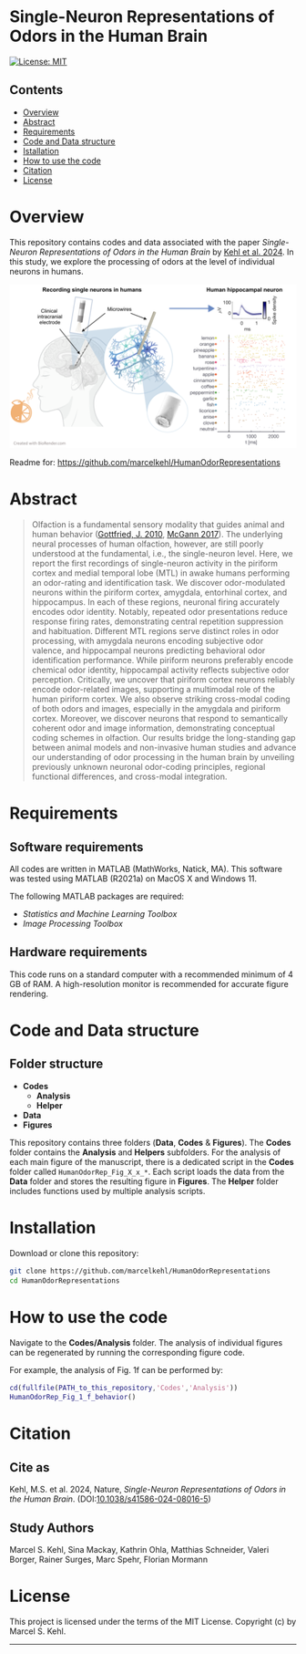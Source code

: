 # Single-Neuron Representations of Odors in the Human Brain

 [![License: MIT](https://img.shields.io/badge/License-MIT-yellow.svg)](https://opensource.org/licenses/MIT)

## Contents
- [Overview](#overview)
- [Abstract](#abstract)
- [Requirements](#requirements)
- [Code and Data structure](#code-and-data-structure)
- [Istallation](#installation)
- [How to use the code](#how-to-use-the-code)
- [Citation](#citation)
- [License](./LICENSE)

# Overview
This repository contains codes and data associated with the paper *Single-Neuron Representations of Odors in the Human Brain*
by [Kehl et al. 2024](https://doi.org/10.1038/s41586-024-08016-5).
In this study, we explore the processing of odors at the level of individual neurons in humans.

![Overview](Figures/Visual_Overview.png)

Readme for:
https://github.com/marcelkehl/HumanOdorRepresentations

# Abstract

>Olfaction is a fundamental sensory modality that guides animal and human behavior ([Gottfried, J. 2010](https://www.nature.com/articles/nrn2883), [McGann 2017](https://www.science.org/doi/10.1126/science.aam7263)). The underlying neural processes of human olfaction, however, are still poorly understood at the fundamental, i.e., the single-neuron level. Here, we report the first recordings of single-neuron activity in the piriform cortex and medial temporal lobe (MTL) in awake humans performing an odor-rating and identification task. We discover odor-modulated neurons within the piriform cortex, amygdala, entorhinal cortex, and hippocampus. In each of these regions, neuronal firing accurately encodes odor identity. Notably, repeated odor presentations reduce response firing rates, demonstrating central repetition suppression and habituation. Different MTL regions serve distinct roles in odor processing, with amygdala neurons encoding subjective odor valence, and hippocampal neurons predicting behavioral odor identification performance. While piriform neurons preferably encode chemical odor identity, hippocampal activity reflects subjective odor perception. Critically, we uncover that piriform cortex neurons reliably encode odor-related images, supporting a multimodal role of the human piriform cortex. We also observe striking cross-modal coding of both odors and images, especially in the amygdala and piriform cortex. Moreover, we discover neurons that respond to semantically coherent odor and image information, demonstrating conceptual coding schemes in olfaction. Our results bridge the long-standing gap between animal models and non-invasive human studies and advance our understanding of odor processing in the human brain by unveiling previously unknown neuronal odor-coding principles, regional functional differences, and cross-modal integration.

# Requirements 

## Software requirements
All codes are written in MATLAB (MathWorks, Natick, MA).
This software was tested using MATLAB (R2021a) on MacOS X and Windows 11.

The following MATLAB packages are required: 
* *Statistics and Machine Learning Toolbox*
* *Image Processing Toolbox*

## Hardware requirements
This code runs on a standard computer with a recommended minimum of 4 GB of RAM. 
A high-resolution monitor is recommended for accurate figure rendering.

# Code and Data structure

## Folder structure
- **Codes**
  - **Analysis**
  - **Helper**
- **Data**
- **Figures**

This repository contains three folders (**Data**, **Codes** & **Figures**).
The **Codes** folder contains the **Analysis** and **Helpers** subfolders.
For the analysis of each main figure of the manuscript, there is a dedicated script in the **Codes** folder called `HumanOdorRep_Fig_X_x_*`. 
Each script loads the data from the **Data** folder and stores the resulting figure in **Figures**. 
The **Helper** folder includes functions used by multiple analysis scripts.

# Installation
Download or clone this repository:

```bash
git clone https://github.com/marcelkehl/HumanOdorRepresentations
cd HumanOdorRepresentations
```

# How to use the code 

Navigate to the **Codes/Analysis** folder.
The analysis of individual figures can be regenerated by running the corresponding figure code.

For example, the analysis of Fig. 1f can be performed by: 

```matlab
cd(fullfile(PATH_to_this_repository,'Codes','Analysis'))
HumanOdorRep_Fig_1_f_behavior()
```
        
# Citation

## Cite as
Kehl, M.S. et al. 2024, Nature, *Single-Neuron Representations of Odors in the Human Brain*. (DOI:[10.1038/s41586-024-08016-5](https://doi.org/10.1038/s41586-024-08016-5))

## Study Authors
Marcel S. Kehl, Sina Mackay, Kathrin Ohla, Matthias Schneider, Valeri Borger, Rainer Surges,
Marc Spehr, Florian Mormann

# License
This project is licensed under the terms of the MIT License.
Copyright (c) by Marcel S. Kehl.

------------------------------------------------------------------------------------------

